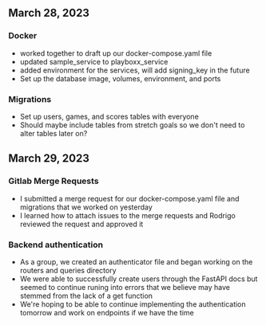 ## March 28, 2023

### Docker

- worked together to draft up our docker-compose.yaml file
- updated sample_service to playboxx_service
- added environment for the services, will add signing_key in the future
- Set up the database image, volumes, environment, and ports

### Migrations

- Set up users, games, and scores tables with everyone
- Should maybe include tables from stretch goals so we don't need to alter tables later on?

## March 29, 2023

### Gitlab Merge Requests

- I submitted a merge request for our docker-compose.yaml file and migrations that we worked on yesterday
- I learned how to attach issues to the merge requests and Rodrigo reviewed the request and approved it

### Backend authentication

- As a group, we created an authenticator file and began working on the routers and queries directory
- We were able to successfully create users through the FastAPI docs but seemed to continue runing into errors that we believe may have stemmed from the lack of a get function
- We're hoping to be able to continue implementing the authentication tomorrow and work on endpoints if we have the time
